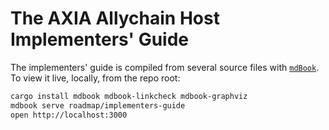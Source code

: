 # The AXIA Allychain Host Implementers' Guide

The implementers' guide is compiled from several source files with [`mdBook`](https://github.com/rust-lang/mdBook).
To view it live, locally, from the repo root:

```sh
cargo install mdbook mdbook-linkcheck mdbook-graphviz
mdbook serve roadmap/implementers-guide
open http://localhost:3000
```

